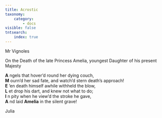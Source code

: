 ```yaml
---
title: Acrostic
taxonomy:
    category:
        - docs
visible: false
tntsearch:
    index: true
---
```


<div class="author">Mr Vignoles</div>

<span class="title">On the Death of the late Princess Amelia, youngest Daughter of his present Majesty</span>
  
**A** ngels that hover’d round her dying couch,  
**M** ourn’d her sad fate, and watch’d stern death’s approach!  
**E** ’en death himself awhile withheld the blow,  
**L** et drop his dart, and knew not what to do;  
**I** n pity when he view’d the stroke he gave,  
**A** nd laid **Amelia** in the silent grave!  
  
Julia